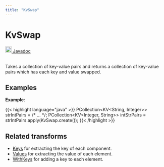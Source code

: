 ```yaml
---
title: "KvSwap"
---
```

<!--
Licensed under the Apache License, Version 2.0 (the "License");
you may not use this file except in compliance with the License.
You may obtain a copy of the License at

http://www.apache.org/licenses/LICENSE-2.0

Unless required by applicable law or agreed to in writing, software
distributed under the License is distributed on an "AS IS" BASIS,
WITHOUT WARRANTIES OR CONDITIONS OF ANY KIND, either express or implied.
See the License for the specific language governing permissions and
limitations under the License.
-->
# KvSwap
<table align="left">
    <a target="_blank" class="button"
        href="https://beam.apache.org/releases/javadoc/current/index.html?org/apache/beam/sdk/transforms/KvSwap.html">
      <img src="https://beam.apache.org/images/logos/sdks/java.png" width="20px" height="20px"
           alt="Javadoc" />
     Javadoc
    </a>
</table>
<br><br>

Takes a collection of key-value pairs and returns a collection of key-value pairs which has each key and value swapped.

## Examples
**Example**:

{{< highlight language="java" >}}
PCollection<KV<String, Integer>> strIntPairs = /* ... */;
PCollection<KV<Integer, String>> intStrPairs = strIntPairs.apply(KvSwap.create());
{{< /highlight >}}

## Related transforms
* [Keys](/documentation/transforms/java/elementwise/keys) for extracting the key of each component.
* [Values](/documentation/transforms/java/elementwise/values) for extracting the value of each element.
* [WithKeys](/documentation/transforms/java/elementwise/withkeys) for adding a key to each element.
